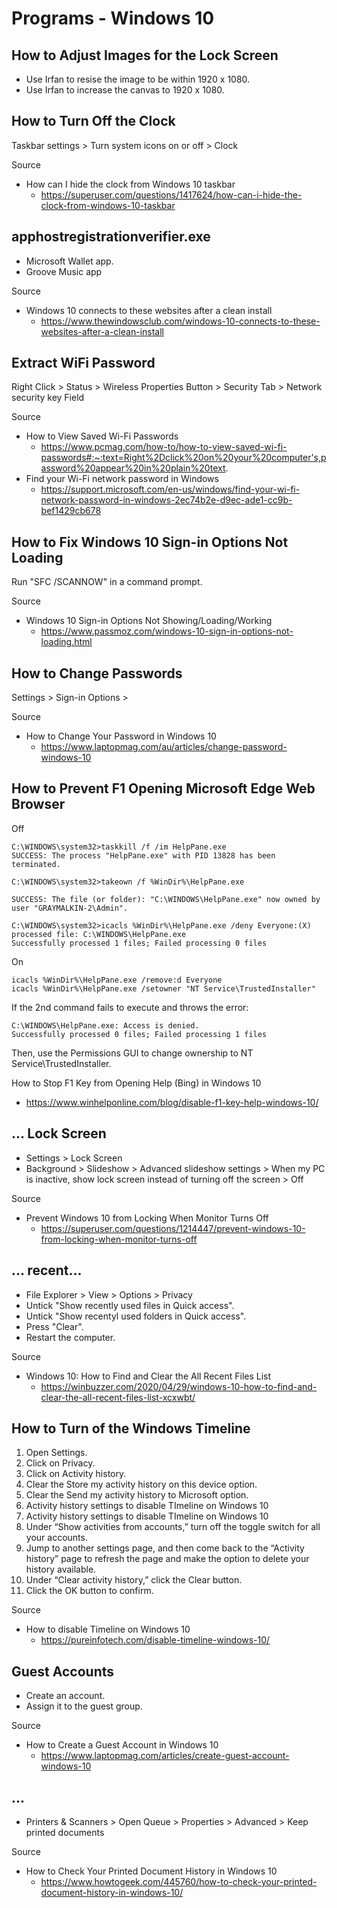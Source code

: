 # Programs - Windows 10

## How to Adjust Images for the Lock Screen

- Use Irfan to resise the image to be within 1920 x 1080.
- Use Irfan to increase the canvas to 1920 x 1080.

## How to Turn Off the Clock

Taskbar settings > Turn system icons on or off > Clock

Source

* How can I hide the clock from Windows 10 taskbar
  * https://superuser.com/questions/1417624/how-can-i-hide-the-clock-from-windows-10-taskbar

## apphostregistrationverifier.exe

* Microsoft Wallet app.
* Groove Music app

Source

* Windows 10 connects to these websites after a clean install
  * https://www.thewindowsclub.com/windows-10-connects-to-these-websites-after-a-clean-install

## Extract WiFi Password

Right Click > Status > Wireless Properties Button > Security Tab > Network security key Field

Source

* How to View Saved Wi-Fi Passwords
  * https://www.pcmag.com/how-to/how-to-view-saved-wi-fi-passwords#:~:text=Right%2Dclick%20on%20your%20computer's,password%20appear%20in%20plain%20text.
* Find your Wi-Fi network password in Windows
  * https://support.microsoft.com/en-us/windows/find-your-wi-fi-network-password-in-windows-2ec74b2e-d9ec-ade1-cc9b-bef1429cb678

## How to Fix Windows 10 Sign-in Options Not Loading

Run "SFC /SCANNOW" in a command prompt.

Source

* Windows 10 Sign-in Options Not Showing/Loading/Working
  * https://www.passmoz.com/windows-10-sign-in-options-not-loading.html

## How to Change Passwords

Settings > Sign-in Options >

Source

* How to Change Your Password in Windows 10
  * https://www.laptopmag.com/au/articles/change-password-windows-10

## How to Prevent F1 Opening Microsoft Edge Web Browser

Off

```
C:\WINDOWS\system32>taskkill /f /im HelpPane.exe
SUCCESS: The process "HelpPane.exe" with PID 13828 has been terminated.

C:\WINDOWS\system32>takeown /f %WinDir%\HelpPane.exe

SUCCESS: The file (or folder): "C:\WINDOWS\HelpPane.exe" now owned by user "GRAYMALKIN-2\Admin".

C:\WINDOWS\system32>icacls %WinDir%\HelpPane.exe /deny Everyone:(X)
processed file: C:\WINDOWS\HelpPane.exe
Successfully processed 1 files; Failed processing 0 files
```

On

```
icacls %WinDir%\HelpPane.exe /remove:d Everyone
icacls %WinDir%\HelpPane.exe /setowner "NT Service\TrustedInstaller"
```

If the 2nd command fails to execute and throws the error:

```
C:\WINDOWS\HelpPane.exe: Access is denied.
Successfully processed 0 files; Failed processing 1 files
```

Then, use the Permissions GUI to change ownership to NT Service\TrustedInstaller.

How to Stop F1 Key from Opening Help (Bing) in Windows 10
- https://www.winhelponline.com/blog/disable-f1-key-help-windows-10/

## ... Lock Screen

- Settings > Lock Screen
- Background > Slideshow > Advanced slideshow settings > When my PC is inactive, show lock screen instead of turning off the screen > Off

Source

- Prevent Windows 10 from Locking When Monitor Turns Off
  - https://superuser.com/questions/1214447/prevent-windows-10-from-locking-when-monitor-turns-off

## ... recent...

- File Explorer > View > Options > Privacy
- Untick "Show recently used files in Quick access".
- Untick "Show recentyl used folders in Quick access".
- Press "Clear".
- Restart the computer.

Source

- Windows 10: How to Find and Clear the All Recent Files List
  - https://winbuzzer.com/2020/04/29/windows-10-how-to-find-and-clear-the-all-recent-files-list-xcxwbt/

## How to Turn of the Windows Timeline

1. Open Settings.
1. Click on Privacy.
1. Click on Activity history.
1. Clear the Store my activity history on this device option.
1. Clear the Send my activity history to Microsoft option.
1. Activity history settings to disable TImeline on Windows 10
1. Activity history settings to disable TImeline on Windows 10
1. Under “Show activities from accounts,” turn off the toggle switch for all your accounts.
1. Jump to another settings page, and then come back to the “Activity history” page to refresh the page and make the option to delete your history available.
1. Under “Clear activity history,” click the Clear button.
1. Click the OK button to confirm.

Source

- How to disable Timeline on Windows 10
  - https://pureinfotech.com/disable-timeline-windows-10/

## Guest Accounts

- Create an account.
- Assign it to the guest group.

Source

- How to Create a Guest Account in Windows 10
  - https://www.laptopmag.com/articles/create-guest-account-windows-10

## ...

- Printers & Scanners > Open Queue > Properties > Advanced > Keep printed documents

Source

- How to Check Your Printed Document History in Windows 10
  - https://www.howtogeek.com/445760/how-to-check-your-printed-document-history-in-windows-10/
